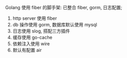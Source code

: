 Golang 使用 fiber 的脚手架: 已整合 fiber, gorm, 日志配置;

1. http server 使用 fiber
2. db 操作使用 gorm, 数据库默认使用 mysql
3. 日志使用 slog, 搭配三方插件
4. 缓存使用 go-cache
5. 依赖注入使用 wire
6. 默认有配置 air
